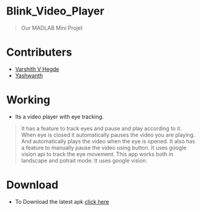 # Blink_Video_Player
> Our MADLAB Mini Projet
# Contributers  
- [Varshith V Hegde](https://github.com/Varshithvhegde)
- [Yashwanth](https://github.com/yashu3701)

# Working
- Its a video player with eye tracking. 
> It has a feature to track eyes and pause and play according to it. 
> When eye is closed it automatically pauses the video you are playing. 
> And automatically plays the video when the eye is opened. 
> It also has a feature to manually pause the video using button.
> It uses google vision api to track the eye movement. 
> This app works both in landscape and potrait mode. 
> It uses google vision. 

# Download
- To Download the latest apk [click here]()
